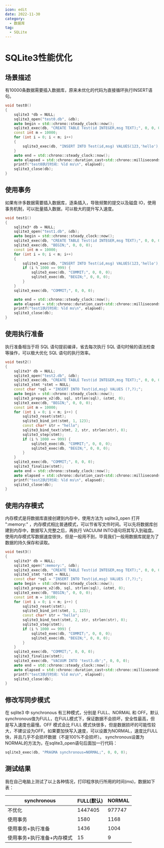```yaml
---
icon: edit
date: 2022-11-30
category:
  - 数据库
tag:
  - SQLite
---
```


# SQLite3性能优化

## 场景描述

有10000条数据需要插入数据库，原来未优化的代码为直接循环执行INSERT语句。

```C++
void test0()
{
    sqlite3 *db = NULL;
    sqlite3_open("test0.db", &db);
    auto begin = std::chrono::steady_clock::now();
    sqlite3_exec(db, "CREATE TABLE Test(id INTEGER,msg TEXT);", 0, 0, 0);
    const int m = 10000;
    for (int i = 0; i < m; i++)
    {
        sqlite3_exec(db, "INSERT INTO Test(id,msg) VALUES(123,'hello');", 0, 0, 0);
    }
    auto end = std::chrono::steady_clock::now();
    auto elapsed = std::chrono::duration_cast<std::chrono::milliseconds>(end - begin).count();
    printf("test0执行时间: %ld ms\n", elapsed);
    sqlite3_close(db);
}
```

## 使用事务

如果有许多数据需要插入数据库，逐条插入，导致频繁的提交以及磁盘 IO，使用事务机制，可以批量插入数据，可以极大的提升写入速度。

```C++
void test1()
{
    sqlite3* db = NULL;
    sqlite3_open("test1.db", &db);
    auto begin = std::chrono::steady_clock::now();
    sqlite3_exec(db, "CREATE TABLE Test(id INTEGER,msg TEXT);", 0, 0, 0);
    sqlite3_exec(db, "BEGIN;", 0, 0, 0);
    const int m = 10000;
    for (int i = 0; i < m; i++)
    {
        sqlite3_exec(db, "INSERT INTO Test(id,msg) VALUES(123,'hello');", 0, 0, 0);
        if (i % 1000 == 999) {
            sqlite3_exec(db, "COMMIT;", 0, 0, 0);
            sqlite3_exec(db, "BEGIN;", 0, 0, 0);
        }
    }
    sqlite3_exec(db, "COMMIT;", 0, 0, 0);

    auto end = std::chrono::steady_clock::now();
    auto elapsed = std::chrono::duration_cast<std::chrono::milliseconds>(end - begin).count();
	printf("test1执行时间: %ld ms\n", elapsed);
    sqlite3_close(db);
}
```

## 使用执行准备

执行准备相当于将 SQL 语句提前编译，省去每次执行 SQL 语句时候的语法检查等操作，可以极大优化 SQL 语句的执行效率。

```C++
void test2()
{
    sqlite3* db = NULL;
    sqlite3_open("test2.db", &db);
    sqlite3_exec(db, "CREATE TABLE Test(id INTEGER,msg TEXT);", 0, 0, 0);
    sqlite3_stmt *stmt = NULL;
    const char *sql = "INSERT INTO Test(id,msg) VALUES (?,?);";
    auto begin = std::chrono::steady_clock::now();
    sqlite3_prepare_v2(db, sql, strlen(sql), &stmt, 0);
    sqlite3_exec(db, "BEGIN;", 0, 0, 0);
    const int m = 10000;
    for (int i = 0; i < m; i++) {
        sqlite3_reset(stmt);
        sqlite3_bind_int(stmt, 1, 123);
        const char* str = "hello";
        sqlite3_bind_text(stmt, 2, str, strlen(str), 0);
        sqlite3_step(stmt);
        if (i % 1000 == 999) {
            sqlite3_exec(db, "COMMIT;", 0, 0, 0);
            sqlite3_exec(db, "BEGIN;", 0, 0, 0);
        }
    }
    sqlite3_exec(db, "COMMIT;", 0, 0, 0);
    sqlite3_finalize(stmt);
    auto end = std::chrono::steady_clock::now();
    auto elapsed = std::chrono::duration_cast<std::chrono::milliseconds>(end - begin).count();
	printf("test2执行时间: %ld ms\n", elapsed);
    sqlite3_close(db);
}
```

## 使用内存模式

内存模式是将数据库直接创建到内存中，使用方法为 sqlite3_open 打开 ":memory:" ，内存模式相比普通模式，可以节省写文件时间。可以先将数据库创建到内存中，数据写入完整之后，再执行 VACUUM INTO语句将其写入到磁盘。使用内存模式写数据速度很快，但是一般用不到，毕竟我们一般用数据库就是为了数据的持久保存和读取。

```C++
void test3()
{
    sqlite3* db = NULL;
    sqlite3_open(":memory:", &db);
    sqlite3_exec(db, "CREATE TABLE Test(id INTEGER,msg TEXT);", 0, 0, 0);
    sqlite3_stmt *stmt = NULL;
    const char *sql = "INSERT INTO Test(id,msg) VALUES (?,?);";
    auto begin = std::chrono::steady_clock::now();
    sqlite3_prepare_v2(db, sql, strlen(sql), &stmt, 0);
    sqlite3_exec(db, "BEGIN;", 0, 0, 0);
    const int m = 10100;
    for (int i = 0; i < m; i++) {
        sqlite3_reset(stmt);
        sqlite3_bind_int(stmt, 1, 123);
        const char* str = "hello";
        sqlite3_bind_text(stmt, 2, str, strlen(str), 0);
        sqlite3_step(stmt);
        if (i % 1000 == 999) {
            sqlite3_exec(db, "COMMIT;", 0, 0, 0);
            sqlite3_exec(db, "BEGIN;", 0, 0, 0);
        }
    }
    sqlite3_exec(db, "COMMIT;", 0, 0, 0);
    sqlite3_finalize(stmt);
    sqlite3_exec(db, "VACUUM INTO 'test3.db';", 0, 0, 0);
    auto end = std::chrono::steady_clock::now();
    auto elapsed = std::chrono::duration_cast<std::chrono::milliseconds>(end - begin).count();
	printf("test3执行时间: %ld ms\n", elapsed);
    sqlite3_close(db);
}
```

## 修改写同步模式

在 sqlite3 中 synchronous 有三种模式，分别是 FULL、NORMAL 和 OFF。默认synchronous值为FULL，在FULL模式下，保证数据不会损坏，安全性最高，但是写入速度也最慢。OFF 模式会比 FULL 模式快很多，但是数据损坏的可能性较大，不建议设为OFF。如果要加快写入速度，可以设置为NORMAL，速度比FULL快，并且几乎不会损坏数据（不是100%不会损坏）。
synchronous设置为NORMAL的方法为，在sqlite3_open语句后面加一行代码：

```C++
sqlite3_exec(db, "PRAGMA synchronous=NORMAL;", 0, 0, 0);
```

## 测试结果

我在自己电脑上测试了以上各种情况，打印程序执行所用的时间(ms)，数据如下表：

| synchronous                | FULL(默认) | NORMAL |
| -------------------------- | ---------- | ------ |
| 不优化                     | 1447405    | 977747 |
| 使用事务                   | 1580       | 1168   |
| 使用事务+执行准备          | 1436       | 1004   |
| 使用事务+执行准备+内存模式 | 15         | 9      |
